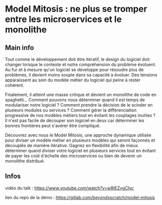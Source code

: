 # Model Mitosis : ne plus se tromper entre les microservices et le monolithe

## Main info

Tout comme le développement doit être itératif, le design du logiciel doit changer lorsque le contexte et notre compréhension du problème évoluent. Au fur et à mesure qu'un logiciel se développe pour résoudre plus de problèmes, il devient moins souple dans sa capacité à évoluer. Des tensions apparaissent au sein du modèle métier du logiciel qui peine à rester cohérent.

Finalement, il atteint une masse critique et devient un monolithe de code en spaghetti... Comment pouvons nous déterminer quand il est temps de modulariser notre logiciel ? Comment prendre la décision de le scinder en plusieurs modules ou services ? Comment gérer la différenciation progressive de nos modèles métiers tout en évitant les couplages inutiles ? Il n'est pas facile de découper son logiciel en deux car déterminer les bonnes frontières peut s'avérer être compliqué.

Découvrez avec nous le Model Mitosis, une approche dynamique utilisée pour diviser un modèle métier en plusieurs modèles qui seront façonnés et découplés de manière itérative. Gagnez en flexibilité afin de mieux déterminer quand diviser votre logiciel en plusieurs services tout en évitant de payer les coût d'échelle des microservices ou bien de devenir un monolithe distribué.

## Infos

vidéo du talk : https://www.youtube.com/watch?v=w8tEZvgCIyc

lien du repo de la démo : https://gitlab.com/beyondxscratch/model-mitosis
